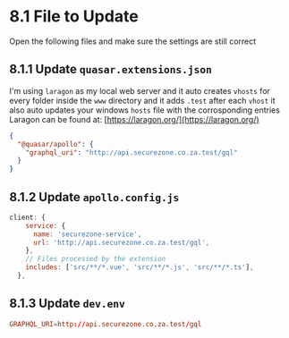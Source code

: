 # 8.1 File to Update

Open the following files and make sure the settings are still correct

## 8.1.1 Update `quasar.extensions.json`

I'm using `laragon` as my local web server and it auto creates `vhosts` for every folder inside the `www` directory and it adds `.test` after each `vhost` it also auto updates your windows `hosts` file with the corrosponding entries
Laragon can be found at: [https://laragon.org/](https://laragon.org/)

```json
{
  "@quasar/apollo": {
    "graphql_uri": "http://api.securezone.co.za.test/gql"
  }
}
```

## 8.1.2 Update `apollo.config.js`

```js
client: {
    service: {
      name: 'securezone-service',
      url: 'http://api.securezone.co.za.test/gql',
    },
    // Files processed by the extension
    includes: ['src/**/*.vue', 'src/**/*.js', 'src/**/*.ts'],
  },
```

## 8.1.3 Update `dev.env`

```conf
GRAPHQL_URI=http://api.securezone.co.za.test/gql
```


